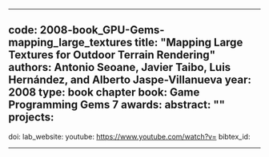 ---

code: 2008-book_GPU-Gems-mapping_large_textures
title: "Mapping Large Textures for Outdoor Terrain Rendering"
authors: Antonio Seoane, Javier Taibo, Luis Hernández, and Alberto Jaspe-Villanueva
year: 2008
type: book chapter
book: Game Programming Gems 7
awards: 
abstract: ""
projects: 
 - 
doi: 
lab_website: 
youtube: https://www.youtube.com/watch?v=
bibtex_id: 

---